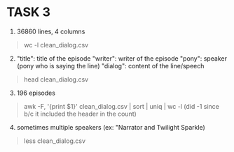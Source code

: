 # TASK 3
1. 36860 lines, 4 columns
> wc -l clean_dialog.csv
2. 
    "title": title of the episode
    "writer": writer of the episode
    "pony": speaker (pony who is saying the line)
    "dialog": content of the line/speech
> head clean_dialog.csv
3. 196 episodes
> awk -F, '{print $1}' clean_dialog.csv | sort | uniq | wc -l
(did -1 since b/c it included the header in the count)
4. sometimes multiple speakers (ex: "Narrator and Twilight Sparkle)
> less clean_dialog.csv